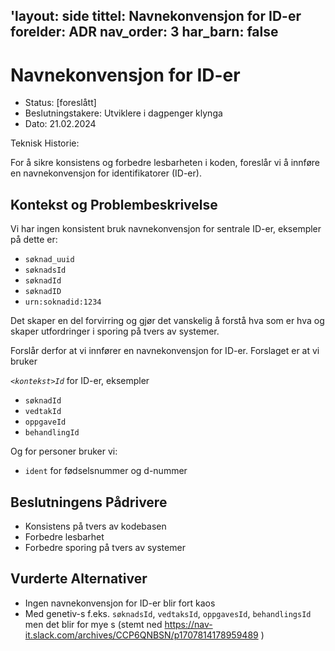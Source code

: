 'layout: side
tittel: Navnekonvensjon for ID-er
forelder: ADR
nav_order: 3
har_barn: false
---

# Navnekonvensjon for ID-er

* Status: [foreslått]
* Beslutningstakere: Utviklere i dagpenger klynga
* Dato: 21.02.2024

Teknisk Historie: 

For å sikre konsistens og forbedre lesbarheten i koden, foreslår vi å innføre en navnekonvensjon for identifikatorer (ID-er).

## Kontekst og Problembeskrivelse

Vi har ingen konsistent bruk navnekonvensjon for sentrale ID-er, eksempler på dette er: 
- `søknad_uuid`
- `søknadsId`
- `søknadId`
- `søknadID`
- `urn:soknadid:1234`

Det skaper en del forvirring og gjør det vanskelig å forstå hva som er hva og skaper utfordringer i sporing på tvers av systemer.

Forslår derfor at vi innfører en navnekonvensjon for ID-er. Forslaget er at vi bruker 

*`<kontekst>Id`* for ID-er, eksempler

- `søknadId`
- `vedtakId`
- `oppgaveId`
- `behandlingId`

Og for personer bruker vi: 

- `ident` for fødselsnummer og d-nummer 

## Beslutningens Pådrivere 

* Konsistens på tvers av kodebasen
* Forbedre lesbarhet
* Forbedre sporing på tvers av systemer

## Vurderte Alternativer

* Ingen navnekonvensjon for ID-er blir fort kaos
* Med genetiv-s f.eks. `søknadsId`, `vedtaksId`, `oppgavesId`, `behandlingsId` men det blir for mye s (stemt ned https://nav-it.slack.com/archives/CCP6QNBSN/p1707814178959489 )


